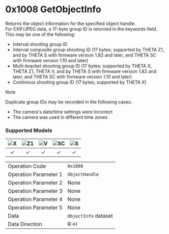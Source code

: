 # 0x1008 GetObjectInfo

Returns the object information for the specified object handle.  
For EXIF/JPEG data, a 17-byte group ID is returned in the keywords field. This may be one of the following:

* Interval shooting group ID
* Interval composite group shooting ID (17 bytes; supported by THETA Z1, and by THETA S with firmware version 1.82 and later, and THETA SC with firmware version 1.10 and later)
* Multi-bracket shooting group ID (17 bytes; supported by THETA X, THETA Z1, THETA V, and by THETA S with firmware version 1.82 and later, and THETA SC with firmware version 1.10 and later)
* Continious shooting group ID (17 bytes; supported by THETA X)

> [!NOTE]
> Duplicate group IDs may be recorded in the following cases:  
> * The camera's date/time settings were incorrect
> * The camera was used in different time zones

### Supported Models
| ![X](https://img.shields.io/badge/X-purple) | ![Z1](https://img.shields.io/badge/Z1-blue) | ![V](https://img.shields.io/badge/V-green) | ![SC](https://img.shields.io/badge/SC-orange) | ![S](https://img.shields.io/badge/S-red) |
|:-:|:-:|:-:|:-:|:-:|
| ✓ | ✓ | ✓ | ✓ | ✓ |

| | |
|:--|:--|
| Operation Code | `0x1008` |
| Operation Parameter 1 | `ObjectHandle` |
| Operation Parameter 2 | None |
| Operation Parameter 3 | None |
| Operation Parameter 4 | None |
| Operation Parameter 5 | None |
| Data | `ObjectInfo` dataset |
| Data Direction | R->I |
